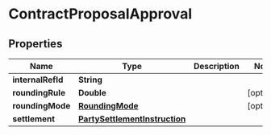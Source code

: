 # ContractProposalApproval

## Properties
Name | Type | Description | Notes
------------ | ------------- | ------------- | -------------
**internalRefId** | **String** |  | 
**roundingRule** | **Double** |  |  [optional]
**roundingMode** | [**RoundingMode**](RoundingMode.md) |  |  [optional]
**settlement** | [**PartySettlementInstruction**](PartySettlementInstruction.md) |  | 
